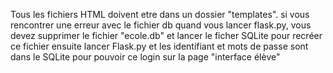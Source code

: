 Tous les fichiers HTML doivent etre dans un dossier "templates".
si vous rencontrer une erreur avec le fichier db quand vous lancer flask.py,
vous devez supprimer le fichier "ecole.db" et lancer le ficher SQLite pour recréer ce fichier 
ensuite lancer Flask.py et les identifiant et mots de passe sont dans le SQLite pour pouvoir ce login sur la page "interface élève"
